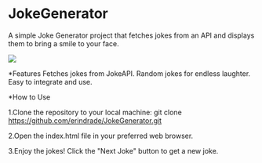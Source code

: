 # JokeGenerator

A simple Joke Generator project that fetches jokes from an API and displays them to bring a smile to your face.

![](https://i.imgur.com/vWwuTTp.png)

*Features
Fetches jokes from JokeAPI.
Random jokes for endless laughter.
Easy to integrate and use.

*How to Use


1.Clone the repository to your local machine:
git clone https://github.com/erindrade/JokeGenerator.git



2.Open the index.html file in your preferred web browser.



3.Enjoy the jokes! Click the "Next Joke" button to get a new joke.
